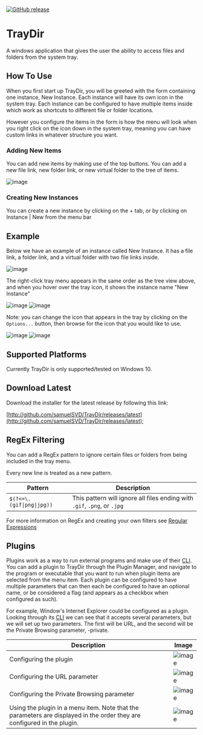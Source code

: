 [![GitHub release](https://img.shields.io/github/release/SamuelSVD/TrayDir.svg)](../../releases/latest)

# TrayDir
A windows application that gives the user the ability to access files and folders from the system tray.

## How To Use

When you first start up TrayDir, you will be greeted with the form containing one instance, New Instance. Each instance will have its own icon in the system tray. 
Each instance can be configured to have multiple items inside which work as shortcuts to different file or folder locations. 

However you configure the items in the form is how the menu will look when you right click on the icon down in the system tray, meaning you can have custom links in whatever structure you want.

### Adding New Items

You can add new items by making use of the top buttons. You can add a new file link, new folder link, or new virtual folder to the tree of items.

![image](https://user-images.githubusercontent.com/36249705/124690601-72649b00-dea8-11eb-81f7-2de9e0b47c08.png)

### Creating New Instances

You can create a new instance by clicking on the + tab, or by clicking on Instance | New from the menu bar

## Example

Below we have an example of an instance called New Instance. It has a file link, a folder link, and a virtual folder with two file links inside.

![image](https://user-images.githubusercontent.com/36249705/124690456-392c2b00-dea8-11eb-9511-393a1566618e.png)

The right-click tray menu appears in the same order as the tree view above, and when you hover over the tray icon, it shows the instance name "New Instance"


![image](https://user-images.githubusercontent.com/36249705/124690464-3b8e8500-dea8-11eb-8183-6bf2798ce7ed.png)
![image](https://user-images.githubusercontent.com/36249705/124691926-a5a82980-deaa-11eb-9e1d-e484f65d80d2.png)

Note: you can change the icon that appears in the tray by clicking on the `Options...` button, then browse for the icon that you would like to use.

![image](https://user-images.githubusercontent.com/36249705/124692192-1bac9080-deab-11eb-97a0-e7a00282d0a1.png)
![image](https://user-images.githubusercontent.com/36249705/124692198-1ea78100-deab-11eb-9564-9292c349480c.png)



## Supported Platforms

Currently TrayDir is only supported/tested on Windows 10.

## Download Latest

Download the installer for the latest release by following this link:

[http://github.com/samuelSVD/TrayDir/releases/latest](http://github.com/samuelSVD/TrayDir/releases/latest);

## RegEx Filtering

You can add a RegEx pattern to ignore certain files or folders from being included in the tray menu. 

Every new line is treated as a new pattern.

| Pattern | Description |
| --- | --- |
| `$(?<=\.(gif\|png\|jpg))` | This pattern will ignore all files ending with `.gif`, `.png`, or `.jpg` |

For more information on RegEx and creating your own filters see [Regular Expressions](https://docs.microsoft.com/en-us/dotnet/standard/base-types/regular-expression-language-quick-reference)

## Plugins

Plugins work as a way to run external programs and make use of their [CLI](https://www.w3schools.com/whatis/whatis_cli.asp). You can add a plugin to TrayDir through the Plugin Manager, and navigate to the program or executable that you want to run when plugin items are selected from the menu item. Each plugin can be configured to have multiple parameters that can then each be configured to have an optional name, or be considered a flag (and appears as a checkbox when configured as such).

For example, Window's Internet Explorer could be configured as a plugin. Looking through its [CLI](https://docs.microsoft.com/en-us/previous-versions/windows/internet-explorer/ie-developer/general-info/hh826025(v=vs.85)?redirectedfrom=MSDN) we can see that it accepts several parameters, but we will set up two parameters. The first will be URL, and the second will be the Private Browsing parameter, -private.

| Description | Image |
| --- | --- |
| Configuring the plugin | ![image](https://user-images.githubusercontent.com/36249705/145105241-7e26f6a6-b312-4a0f-a7cc-a8622524a54c.png) |
| Configuring the URL parameter | ![image](https://user-images.githubusercontent.com/36249705/145105259-369ee20b-002e-47c6-bc35-a1f8ad190fc1.png) |
| Configuring the Private Browsing parameter | ![image](https://user-images.githubusercontent.com/36249705/145105252-a51fc3d8-c28c-4ef5-8e6d-612cc719d62c.png) |
| Using the plugin in a menu item. Note that the parameters are displayed in the order they are configured in the plugin. | ![image](https://user-images.githubusercontent.com/36249705/145105271-037b53a0-6bb5-4b57-a7e7-951f24f3312e.png) |
